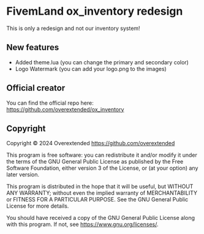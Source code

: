 # FivemLand ox_inventory redesign
This is only a redesign and not our inventory system! 

## New features
- Added theme.lua (you can change the primary and secondary color)
- Logo Watermark (you can add your logo.png to the images)

## Official creator
You can find the official repo here: <https://github.com/overextended/ox_inventory>

## Copyright

Copyright © 2024 Overextended <https://github.com/overextended>

This program is free software: you can redistribute it and/or modify it under the terms of the GNU General Public License as published by the Free Software Foundation, either version 3 of the License, or (at your option) any later version.

This program is distributed in the hope that it will be useful, but WITHOUT ANY WARRANTY; without even the implied warranty of MERCHANTABILITY or FITNESS FOR A PARTICULAR PURPOSE. See the GNU General Public License for more details.

You should have received a copy of the GNU General Public License along with this program. If not, see <https://www.gnu.org/licenses/>.
